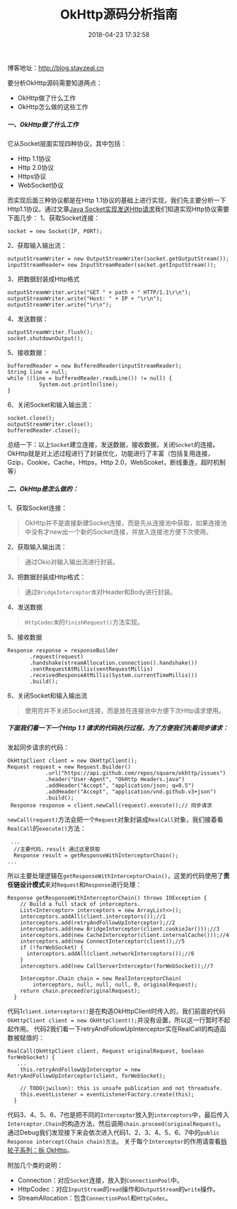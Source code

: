 ﻿---
title: OkHttp源码分析指南
date: 2018-04-23 17:32:58
tags:
     - OkHttp
     - Android
---
博客地址：http://blog.stayzeal.cn

要分析OkHttp源码需要知道两点：
- OkHttp做了什么工作
- OkHttp怎么做的这些工作
<!--more-->
##### 一、OkHttp做了什么工作
它从Socket层面实现四种协议，其中包括：
- Http 1.1协议
- Http 2.0协议
- Https协议
- WebSocket协议

而实现后面三种协议都是在Http 1.1协议的基础上进行实现，我们先主要分析一下Http1.1协议。通过文章[Java Socket实现发送Http请求]()我们知道实现Http协议需要下面几步：
1、获取Socket连接：
```
socket = new Socket(IP, PORT);
```
2、获取输入输出流：
```
outputStreamWriter = new OutputStreamWriter(socket.getOutputStream());
inputStreamReader= new InputStreamReader(socket.getInputStream());
```
3、把数据封装成Http格式
```
outputStreamWriter.write("GET " + path + " HTTP/1.1\r\n");
outputStreamWriter.write("Host: " + IP + "\r\n");
outputStreamWriter.write("\r\n");
```
4、发送数据：
```
outputStreamWriter.flush();
socket.shutdownOutput();
```
5、接收数据：
```
bufferedReader = new BufferedReader(inputStreamReader);
String line = null;
while ((line = bufferedReader.readLine()) != null) {
          System.out.println(line);
}
```
6、关闭Socket和输入输出流：
```
socket.close();
outputStreamWriter.close();
bufferedReader.close();
```
总结一下：以上`Socket`建立连接，发送数据，接收数据，关闭`Socket`的连接。OkHttp就是对上述过程进行了封装优化，功能进行了丰富（包括复用连接，Gzip，Cookie，Cache，Https，Http 2.0，WebScoket，断线重连，超时机制等）

##### 二、OkHttp是怎么做的：
1、获取Socket连接：
>OkHttp并不是直接新建Socket连接，而是先从连接池中获取，如果连接池中没有才new出一个新的Socket连接，并放入连接池方便下次使用。

2、获取输入输出流：
>通过Okio对输入输出流进行封装。

3、把数据封装成Http格式：

> 通过`BridgeInterceptor类`对Header和Body进行封装。

4、发送数据
> `HttpCodec类`的`finishRequest()`方法实现。

5、接收数据
 ```
Response response = responseBuilder
        .request(request)
        .handshake(streamAllocation.connection().handshake())
        .sentRequestAtMillis(sentRequestMillis)
        .receivedResponseAtMillis(System.currentTimeMillis())
        .build();
```

6、关闭Socket和输入输出流
>使用完并不关闭Socket连接，而是放在连接池中方便下次Http请求使用。

##### 下面我们看一下一个Http 1.1 请求的代码执行过程，为了方便我们先看同步请求：

发起同步请求的代码：
```
OkHttpClient client = new OkHttpClient();
Request request = new Request.Builder()
            .url("https://api.github.com/repos/square/okhttp/issues")
            .header("User-Agent", "OkHttp Headers.java")
            .addHeader("Accept", "application/json; q=0.5")
            .addHeader("Accept", "application/vnd.github.v3+json")
            .build();
 Response response = client.newCall(request).execute();// 同步请求
```
`newCall(request)`方法会把一个`Request`对象封装成`RealCall`对象，我们接着看`RealCall`的`execute()`方法：
```
 ...
  //主要代码，result 通过这里获取
  Response result = getResponseWithInterceptorChain();
...
```
所以主要处理逻辑在`getResponseWithInterceptorChain()`，这里的代码使用了**责任链设计模式**来对`Request`和`Response`进行处理：
```
Response getResponseWithInterceptorChain() throws IOException {
    // Build a full stack of interceptors.
    List<Interceptor> interceptors = new ArrayList<>();
    interceptors.addAll(client.interceptors());//1
    interceptors.add(retryAndFollowUpInterceptor);//2
    interceptors.add(new BridgeInterceptor(client.cookieJar()));//3
    interceptors.add(new CacheInterceptor(client.internalCache()));//4
    interceptors.add(new ConnectInterceptor(client));//5
    if (!forWebSocket) {
      interceptors.addAll(client.networkInterceptors());//6
    }
    interceptors.add(new CallServerInterceptor(forWebSocket));//7

    Interceptor.Chain chain = new RealInterceptorChain(
        interceptors, null, null, null, 0, originalRequest);
    return chain.proceed(originalRequest);
  }
```
代码1`client.interceptors()`是在构造OkHttpClient时传入的，我们前面的代码`OkHttpClient client = new OkHttpClient();`并没有设置，所以这一行暂时不起起作用。
代码2我们看一下retryAndFollowUpInterceptor实在RealCall的构造函数被赋值的：
```
RealCall(OkHttpClient client, Request originalRequest, boolean forWebSocket) {
   ...
    this.retryAndFollowUpInterceptor = new RetryAndFollowUpInterceptor(client, forWebSocket);

    // TODO(jwilson): this is unsafe publication and not threadsafe.
    this.eventListener = eventListenerFactory.create(this);
  }
```
代码3、4、5、6、7也是把不同的`Interceptor`放入到`interceptors`中，最后传入`Interceptor.Chain`的构造方法，然后调用`chain.proceed(originalRequest)`。通过Debug我们发现接下来会依次进入代码1、2、3、4、5、6、7中的`public Response intercept(Chain chain)方法`。
关于每个`Interceptor`的作用请查看[拆轮子系列：拆 OkHttp](https://blog.piasy.com/2016/07/11/Understand-OkHttp/)。

附加几个类的说明：
- Connection：对应`Socket`连接，放入到`ConnectionPool`中。
- HttpCodec：对应`InputStream`的`read`操作和`OutputStream`的`write`操作。
- StreamAllocation：包含`ConnectionPool`和`HttpCodec`。